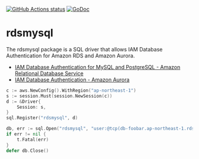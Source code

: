 [![GitHub Actions status](https://github.com/shogo82148/rdsmysql/workflows/Go/badge.svg)](https://github.com/shogo82148/rdsmysql)
[![GoDoc](https://godoc.org/github.com/shogo82148/rdsmysql?status.svg)](https://godoc.org/github.com/shogo82148/rdsmysql)

# rdsmysql

The rdsmysql package is a SQL driver that allows IAM Database Authentication for Amazon RDS and Amazon Aurora.

- [IAM Database Authentication for MySQL and PostgreSQL - Amazon Relational Database Service](https://docs.aws.amazon.com/AmazonRDS/latest/UserGuide/UsingWithRDS.IAMDBAuth.html)
- [IAM Database Authentication - Amazon Aurora](https://docs.aws.amazon.com/AmazonRDS/latest/AuroraUserGuide/UsingWithRDS.IAMDBAuth.html)

``` go
c := aws.NewConfig().WithRegion("ap-northeast-1")
s := session.Must(session.NewSession(c))
d := &Driver{
    Session: s,
}
sql.Register("rdsmysql", d)

db, err := sql.Open("rdsmysql", "user:@tcp(db-foobar.ap-northeast-1.rds.amazonaws.com:3306)/")
if err != nil {
    t.Fatal(err)
}
defer db.Close()
```
